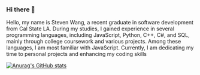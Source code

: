 ### Hi there 👋

Hello, my name is Steven Wang, a recent graduate in software development from Cal State LA. During my studies, I gained experience in several programming languages, including JavaScript, Python, C++, C#, and SQL, mainly through college coursework and various projects. Among these languages, I am most familiar with JavaScript. Currently, I am dedicating my time to personal projects and enhancing my coding skills 

[![Anurag's GitHub stats](https://github-readme-stats.vercel.app/api?username=Steven100695)](https://github.com/anuraghazra/github-readme-stats)
